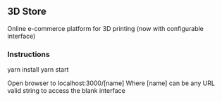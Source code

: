 ## 3D Store

Online e-commerce platform for 3D printing (now with configurable interface)


### Instructions
yarn install
yarn start

Open browser to localhost:3000/[name]
Where [name] can be any URL valid string to access the blank interface
